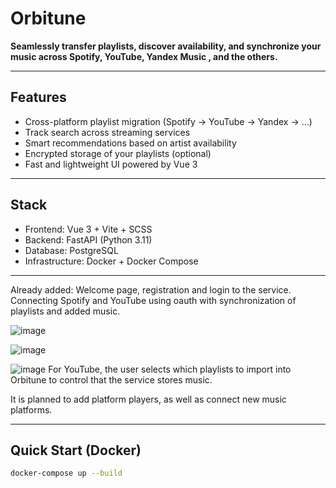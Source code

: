 # Orbitune

**Seamlessly transfer playlists, discover availability, and synchronize your music across Spotify, YouTube, Yandex Music , and the others.**

---

## Features

- Cross-platform playlist migration (Spotify → YouTube → Yandex → ...)
- Track search across streaming services
- Smart recommendations based on artist availability
- Encrypted storage of your playlists (optional)
- Fast and lightweight UI powered by Vue 3

---

## Stack

- Frontend: Vue 3 + Vite + SCSS
- Backend: FastAPI (Python 3.11)
- Database: PostgreSQL
- Infrastructure: Docker + Docker Compose

---

Already added:
Welcome page, registration and login to the service. Connecting Spotify and YouTube using oauth with synchronization of playlists and added music.

![image](https://github.com/user-attachments/assets/90c8f291-7068-44a2-8e8a-278770b3c9e2)

![image](https://github.com/user-attachments/assets/6afec1ed-49a5-424b-a3f8-da8141781f90)

![image](https://github.com/user-attachments/assets/ee7b158e-0c91-4891-b263-0df5ebf9a8b9)
For YouTube, the user selects which playlists to import into Orbitune to control that the service stores music.

It is planned to add platform players, as well as connect new music platforms.

---

## Quick Start (Docker)

``` bash
docker-compose up --build
```
